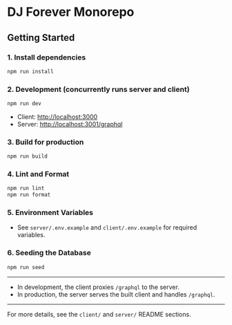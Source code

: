 # DJ Forever Monorepo

## Getting Started

### 1. Install dependencies

```sh
npm run install
```

### 2. Development (concurrently runs server and client)

```sh
npm run dev
```

- Client: <http://localhost:3000>
- Server: <http://localhost:3001/graphql>

### 3. Build for production

```sh
npm run build
```

### 4. Lint and Format

```sh
npm run lint
npm run format
```

### 5. Environment Variables

- See `server/.env.example` and `client/.env.example` for required variables.

### 6. Seeding the Database

```sh
npm run seed
```

---

- In development, the client proxies `/graphql` to the server.
- In production, the server serves the built client and handles `/graphql`.

---

For more details, see the `client/` and `server/` README sections.
